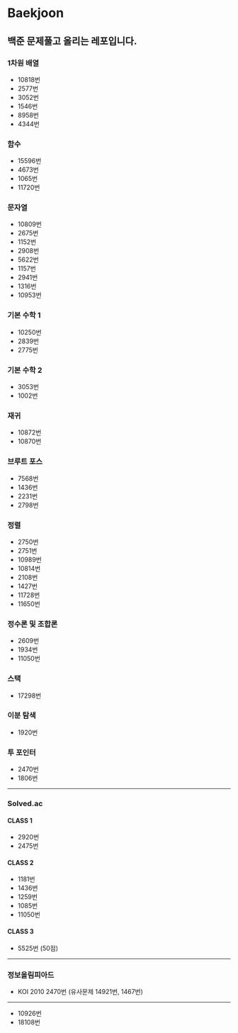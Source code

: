 # Baekjoon
## 백준 문제풀고 올리는 레포입니다.

### 1차원 배열
* 10818번
* 2577번
* 3052번
* 1546번
* 8958번
* 4344번
### 함수
* 15596번
* 4673번
* 1065번
* 11720번
### 문자열
* 10809번
* 2675번
* 1152번
* 2908번
* 5622번
* 1157번
* 2941번
* 1316번
* 10953번
### 기본 수학 1
* 10250번
* 2839번
* 2775번
### 기본 수학 2
* 3053번
* 1002번
### 재귀
* 10872번
* 10870번
### 브루트 포스
* 7568번
* 1436번
* 2231번
* 2798번
### 정렬
* 2750번
* 2751번
* 10989번
* 10814번
* 2108번
* 1427번
* 11728번
* 11650번
### 정수론 및 조합론
* 2609번
* 1934번
* 11050번
### 스택
* 17298번
### 이분 탐색
* 1920번
### 투 포인터
* 2470번
* 1806번
********************
### Solved.ac
#### CLASS 1
* 2920번
* 2475번
#### CLASS 2
* 1181번
* 1436번
* 1259번
* 1085번
* 11050번
#### CLASS 3
* 5525번 (50점)
********************
### 정보올림피아드
* KOI 2010 2470번 (유사문제 14921번, 1467번)
********************
* 10926번
* 18108번
